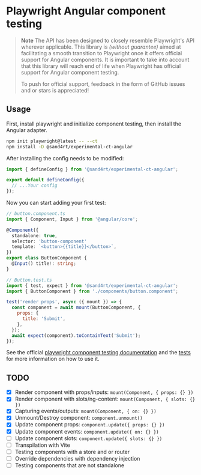 # Playwright Angular component testing

> **Note**
> The API has been designed to closely resemble Playwright's API wherever applicable. This library is _(without guarantee)_ aimed at facilitating a smooth transition to Playwright once it offers official support for Angular components. It is important to take into account that this library will reach end of life when Playwright has official support for Angular component testing.
> 
> To push for official support, feedback in the form of GitHub issues and or stars is appreciated!

## Usage

First, install playwright and initialize component testing, then install the Angular adapter.

```sh
npm init playwright@latest -- --ct
npm install -D @sand4rt/experimental-ct-angular
```

After installing the config needs to be modified:

```ts
import { defineConfig } from '@sand4rt/experimental-ct-angular';

export default defineConfig({
  // ...Your config
});
```

Now you can start adding your first test:

```ts
// button.component.ts
import { Component, Input } from '@angular/core';

@Component({
  standalone: true,
  selector: 'button-component'
  template: `<button>{{title}}</button>`,
})
export class ButtonComponent {
  @Input() title!: string;
}
```

```jsx
// Button.test.ts
import { test, expect } from '@sand4rt/experimental-ct-angular';
import { ButtonComponent } from './components/button.component';

test('render props', async ({ mount }) => {
  const component = await mount(ButtonComponent, {
    props: {
      title: 'Submit',
    },
  });
  await expect(component).toContainText('Submit');
});
```

See the official [playwright component testing documentation](https://playwright.dev/docs/test-components) and the [tests](ct-angular/tests) for more information on how to use it.

## TODO

- [x] Render component with props/inputs: `mount(Component, { props: {} })`
- [x] Render component with slots/ng-content: `mount(Component, { slots: {} })`
- [x] Capturing events/outputs: `mount(Component, { on: {} })`
- [x] Unmount/Destroy component: `component.unmount()`
- [x] Update component props: `component.update({ props: {} })`
- [x] Update component events: `component.update({ on: {} })`
- [ ] Update component slots: `component.update({ slots: {} })`
- [ ] Transpilation with Vite
- [ ] Testing components with a store and or router
- [ ] Override dependencies with dependency injection
- [ ] Testing components that are not standalone
